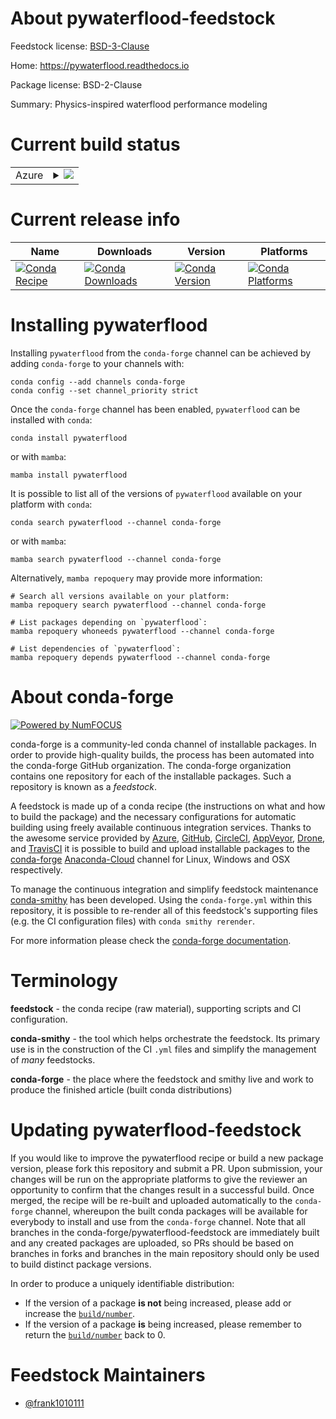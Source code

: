 About pywaterflood-feedstock
============================

Feedstock license: [BSD-3-Clause](https://github.com/conda-forge/pywaterflood-feedstock/blob/main/LICENSE.txt)

Home: https://pywaterflood.readthedocs.io

Package license: BSD-2-Clause

Summary: Physics-inspired waterflood performance modeling

Current build status
====================


<table>
    
  <tr>
    <td>Azure</td>
    <td>
      <details>
        <summary>
          <a href="https://dev.azure.com/conda-forge/feedstock-builds/_build/latest?definitionId=20350&branchName=main">
            <img src="https://dev.azure.com/conda-forge/feedstock-builds/_apis/build/status/pywaterflood-feedstock?branchName=main">
          </a>
        </summary>
        <table>
          <thead><tr><th>Variant</th><th>Status</th></tr></thead>
          <tbody><tr>
              <td>linux_64_python3.10.____cpython</td>
              <td>
                <a href="https://dev.azure.com/conda-forge/feedstock-builds/_build/latest?definitionId=20350&branchName=main">
                  <img src="https://dev.azure.com/conda-forge/feedstock-builds/_apis/build/status/pywaterflood-feedstock?branchName=main&jobName=linux&configuration=linux%20linux_64_python3.10.____cpython" alt="variant">
                </a>
              </td>
            </tr><tr>
              <td>linux_64_python3.11.____cpython</td>
              <td>
                <a href="https://dev.azure.com/conda-forge/feedstock-builds/_build/latest?definitionId=20350&branchName=main">
                  <img src="https://dev.azure.com/conda-forge/feedstock-builds/_apis/build/status/pywaterflood-feedstock?branchName=main&jobName=linux&configuration=linux%20linux_64_python3.11.____cpython" alt="variant">
                </a>
              </td>
            </tr><tr>
              <td>linux_64_python3.12.____cpython</td>
              <td>
                <a href="https://dev.azure.com/conda-forge/feedstock-builds/_build/latest?definitionId=20350&branchName=main">
                  <img src="https://dev.azure.com/conda-forge/feedstock-builds/_apis/build/status/pywaterflood-feedstock?branchName=main&jobName=linux&configuration=linux%20linux_64_python3.12.____cpython" alt="variant">
                </a>
              </td>
            </tr><tr>
              <td>linux_64_python3.8.____cpython</td>
              <td>
                <a href="https://dev.azure.com/conda-forge/feedstock-builds/_build/latest?definitionId=20350&branchName=main">
                  <img src="https://dev.azure.com/conda-forge/feedstock-builds/_apis/build/status/pywaterflood-feedstock?branchName=main&jobName=linux&configuration=linux%20linux_64_python3.8.____cpython" alt="variant">
                </a>
              </td>
            </tr><tr>
              <td>linux_64_python3.9.____cpython</td>
              <td>
                <a href="https://dev.azure.com/conda-forge/feedstock-builds/_build/latest?definitionId=20350&branchName=main">
                  <img src="https://dev.azure.com/conda-forge/feedstock-builds/_apis/build/status/pywaterflood-feedstock?branchName=main&jobName=linux&configuration=linux%20linux_64_python3.9.____cpython" alt="variant">
                </a>
              </td>
            </tr><tr>
              <td>osx_64_python3.10.____cpython</td>
              <td>
                <a href="https://dev.azure.com/conda-forge/feedstock-builds/_build/latest?definitionId=20350&branchName=main">
                  <img src="https://dev.azure.com/conda-forge/feedstock-builds/_apis/build/status/pywaterflood-feedstock?branchName=main&jobName=osx&configuration=osx%20osx_64_python3.10.____cpython" alt="variant">
                </a>
              </td>
            </tr><tr>
              <td>osx_64_python3.11.____cpython</td>
              <td>
                <a href="https://dev.azure.com/conda-forge/feedstock-builds/_build/latest?definitionId=20350&branchName=main">
                  <img src="https://dev.azure.com/conda-forge/feedstock-builds/_apis/build/status/pywaterflood-feedstock?branchName=main&jobName=osx&configuration=osx%20osx_64_python3.11.____cpython" alt="variant">
                </a>
              </td>
            </tr><tr>
              <td>osx_64_python3.12.____cpython</td>
              <td>
                <a href="https://dev.azure.com/conda-forge/feedstock-builds/_build/latest?definitionId=20350&branchName=main">
                  <img src="https://dev.azure.com/conda-forge/feedstock-builds/_apis/build/status/pywaterflood-feedstock?branchName=main&jobName=osx&configuration=osx%20osx_64_python3.12.____cpython" alt="variant">
                </a>
              </td>
            </tr><tr>
              <td>osx_64_python3.8.____cpython</td>
              <td>
                <a href="https://dev.azure.com/conda-forge/feedstock-builds/_build/latest?definitionId=20350&branchName=main">
                  <img src="https://dev.azure.com/conda-forge/feedstock-builds/_apis/build/status/pywaterflood-feedstock?branchName=main&jobName=osx&configuration=osx%20osx_64_python3.8.____cpython" alt="variant">
                </a>
              </td>
            </tr><tr>
              <td>osx_64_python3.9.____cpython</td>
              <td>
                <a href="https://dev.azure.com/conda-forge/feedstock-builds/_build/latest?definitionId=20350&branchName=main">
                  <img src="https://dev.azure.com/conda-forge/feedstock-builds/_apis/build/status/pywaterflood-feedstock?branchName=main&jobName=osx&configuration=osx%20osx_64_python3.9.____cpython" alt="variant">
                </a>
              </td>
            </tr><tr>
              <td>win_64_python3.10.____cpython</td>
              <td>
                <a href="https://dev.azure.com/conda-forge/feedstock-builds/_build/latest?definitionId=20350&branchName=main">
                  <img src="https://dev.azure.com/conda-forge/feedstock-builds/_apis/build/status/pywaterflood-feedstock?branchName=main&jobName=win&configuration=win%20win_64_python3.10.____cpython" alt="variant">
                </a>
              </td>
            </tr><tr>
              <td>win_64_python3.11.____cpython</td>
              <td>
                <a href="https://dev.azure.com/conda-forge/feedstock-builds/_build/latest?definitionId=20350&branchName=main">
                  <img src="https://dev.azure.com/conda-forge/feedstock-builds/_apis/build/status/pywaterflood-feedstock?branchName=main&jobName=win&configuration=win%20win_64_python3.11.____cpython" alt="variant">
                </a>
              </td>
            </tr><tr>
              <td>win_64_python3.12.____cpython</td>
              <td>
                <a href="https://dev.azure.com/conda-forge/feedstock-builds/_build/latest?definitionId=20350&branchName=main">
                  <img src="https://dev.azure.com/conda-forge/feedstock-builds/_apis/build/status/pywaterflood-feedstock?branchName=main&jobName=win&configuration=win%20win_64_python3.12.____cpython" alt="variant">
                </a>
              </td>
            </tr><tr>
              <td>win_64_python3.8.____cpython</td>
              <td>
                <a href="https://dev.azure.com/conda-forge/feedstock-builds/_build/latest?definitionId=20350&branchName=main">
                  <img src="https://dev.azure.com/conda-forge/feedstock-builds/_apis/build/status/pywaterflood-feedstock?branchName=main&jobName=win&configuration=win%20win_64_python3.8.____cpython" alt="variant">
                </a>
              </td>
            </tr><tr>
              <td>win_64_python3.9.____cpython</td>
              <td>
                <a href="https://dev.azure.com/conda-forge/feedstock-builds/_build/latest?definitionId=20350&branchName=main">
                  <img src="https://dev.azure.com/conda-forge/feedstock-builds/_apis/build/status/pywaterflood-feedstock?branchName=main&jobName=win&configuration=win%20win_64_python3.9.____cpython" alt="variant">
                </a>
              </td>
            </tr>
          </tbody>
        </table>
      </details>
    </td>
  </tr>
</table>

Current release info
====================

| Name | Downloads | Version | Platforms |
| --- | --- | --- | --- |
| [![Conda Recipe](https://img.shields.io/badge/recipe-pywaterflood-green.svg)](https://anaconda.org/conda-forge/pywaterflood) | [![Conda Downloads](https://img.shields.io/conda/dn/conda-forge/pywaterflood.svg)](https://anaconda.org/conda-forge/pywaterflood) | [![Conda Version](https://img.shields.io/conda/vn/conda-forge/pywaterflood.svg)](https://anaconda.org/conda-forge/pywaterflood) | [![Conda Platforms](https://img.shields.io/conda/pn/conda-forge/pywaterflood.svg)](https://anaconda.org/conda-forge/pywaterflood) |

Installing pywaterflood
=======================

Installing `pywaterflood` from the `conda-forge` channel can be achieved by adding `conda-forge` to your channels with:

```
conda config --add channels conda-forge
conda config --set channel_priority strict
```

Once the `conda-forge` channel has been enabled, `pywaterflood` can be installed with `conda`:

```
conda install pywaterflood
```

or with `mamba`:

```
mamba install pywaterflood
```

It is possible to list all of the versions of `pywaterflood` available on your platform with `conda`:

```
conda search pywaterflood --channel conda-forge
```

or with `mamba`:

```
mamba search pywaterflood --channel conda-forge
```

Alternatively, `mamba repoquery` may provide more information:

```
# Search all versions available on your platform:
mamba repoquery search pywaterflood --channel conda-forge

# List packages depending on `pywaterflood`:
mamba repoquery whoneeds pywaterflood --channel conda-forge

# List dependencies of `pywaterflood`:
mamba repoquery depends pywaterflood --channel conda-forge
```


About conda-forge
=================

[![Powered by
NumFOCUS](https://img.shields.io/badge/powered%20by-NumFOCUS-orange.svg?style=flat&colorA=E1523D&colorB=007D8A)](https://numfocus.org)

conda-forge is a community-led conda channel of installable packages.
In order to provide high-quality builds, the process has been automated into the
conda-forge GitHub organization. The conda-forge organization contains one repository
for each of the installable packages. Such a repository is known as a *feedstock*.

A feedstock is made up of a conda recipe (the instructions on what and how to build
the package) and the necessary configurations for automatic building using freely
available continuous integration services. Thanks to the awesome service provided by
[Azure](https://azure.microsoft.com/en-us/services/devops/), [GitHub](https://github.com/),
[CircleCI](https://circleci.com/), [AppVeyor](https://www.appveyor.com/),
[Drone](https://cloud.drone.io/welcome), and [TravisCI](https://travis-ci.com/)
it is possible to build and upload installable packages to the
[conda-forge](https://anaconda.org/conda-forge) [Anaconda-Cloud](https://anaconda.org/)
channel for Linux, Windows and OSX respectively.

To manage the continuous integration and simplify feedstock maintenance
[conda-smithy](https://github.com/conda-forge/conda-smithy) has been developed.
Using the ``conda-forge.yml`` within this repository, it is possible to re-render all of
this feedstock's supporting files (e.g. the CI configuration files) with ``conda smithy rerender``.

For more information please check the [conda-forge documentation](https://conda-forge.org/docs/).

Terminology
===========

**feedstock** - the conda recipe (raw material), supporting scripts and CI configuration.

**conda-smithy** - the tool which helps orchestrate the feedstock.
                   Its primary use is in the construction of the CI ``.yml`` files
                   and simplify the management of *many* feedstocks.

**conda-forge** - the place where the feedstock and smithy live and work to
                  produce the finished article (built conda distributions)


Updating pywaterflood-feedstock
===============================

If you would like to improve the pywaterflood recipe or build a new
package version, please fork this repository and submit a PR. Upon submission,
your changes will be run on the appropriate platforms to give the reviewer an
opportunity to confirm that the changes result in a successful build. Once
merged, the recipe will be re-built and uploaded automatically to the
`conda-forge` channel, whereupon the built conda packages will be available for
everybody to install and use from the `conda-forge` channel.
Note that all branches in the conda-forge/pywaterflood-feedstock are
immediately built and any created packages are uploaded, so PRs should be based
on branches in forks and branches in the main repository should only be used to
build distinct package versions.

In order to produce a uniquely identifiable distribution:
 * If the version of a package **is not** being increased, please add or increase
   the [``build/number``](https://docs.conda.io/projects/conda-build/en/latest/resources/define-metadata.html#build-number-and-string).
 * If the version of a package **is** being increased, please remember to return
   the [``build/number``](https://docs.conda.io/projects/conda-build/en/latest/resources/define-metadata.html#build-number-and-string)
   back to 0.

Feedstock Maintainers
=====================

* [@frank1010111](https://github.com/frank1010111/)

